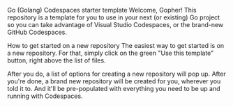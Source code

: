 Go (Golang) Codespaces starter template
Welcome, Gopher! This repository is a template for you to use in your next (or existing) Go project so you can take advantage of Visual Studio Codespaces, or the brand-new GitHub Codespaces.

How to get started on a new repository
The easiest way to get started is on a new repository. For that, simply click on the green "Use this template" button, right above the list of files.

After you do, a list of options for creating a new repository will pop up. After you're done, a brand new repository will be created for you, wherever you told it to. And it'll be pre-populated with everything you need to be up and running with Codespaces.

